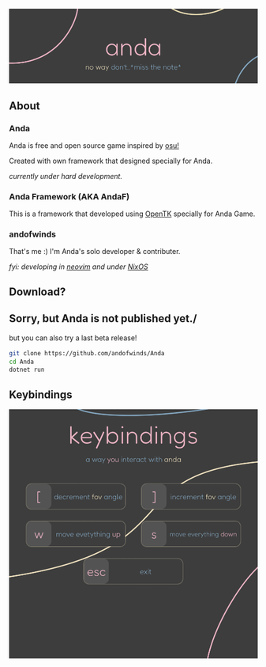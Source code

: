 ![Anda's header](/ReadmeRes/Readme_header.png)

## About
### Anda
Anda is free and open source game inspired by [osu!](https://osu.ppy.sh/)

Created with own framework that designed specially for Anda.

*currently under hard development.*

### Anda Framework (AKA AndaF)
This is a framework that developed using [OpenTK](https://opentk.net/) specially for Anda Game.

### andofwinds
That's me :)
I'm Anda's solo developer & contributer. 

*fyi: developing in [neovim](https://neovim.io/) and under [NixOS](https://nixos.org/)*

## Download?
Sorry, but Anda is not published yet./
---
but you can also try a last beta release!

```bash
git clone https://github.com/andofwinds/Anda
cd Anda
dotnet run
```

## Keybindings
![Anda's keybindings](/ReadmeRes/Readme_bindings.png)
